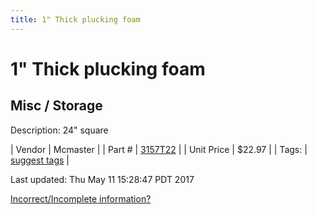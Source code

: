 ```yaml
---
title: 1" Thick plucking foam
---
```


# 1" Thick plucking foam
## Misc / Storage
Description: 	24" square 

| Vendor | Mcmaster | 
| Part # | [3157T22](https://www.mcmaster.com/#3157T22) | 
| Unit Price | $22.97 | 
| Tags: | [suggest tags](https://docs.google.com/forms/d/e/1FAIpQLSeWyY8v3RgOty-MyWmh9U0iivNYN_molChYyS-0U-o-kOAv_g/viewform) | 

Last updated: Thu May 11 15:28:47 PDT 2017

 [Incorrect/Incomplete information?](https://docs.google.com/forms/d/e/1FAIpQLSeWyY8v3RgOty-MyWmh9U0iivNYN_molChYyS-0U-o-kOAv_g/viewform)